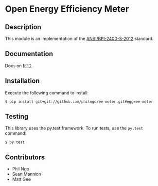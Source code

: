 Open Energy Efficiency Meter
============================

Description
-----------

This module is an implementation of the [ANSI/BPI-2400-S-2012](http://www.bpi.org/Web%20Download/BPI%20Standards/BPI-2400-S-2012_Standard_Practice_for_Standardized_Qualification_of_Whole-House%20Energy%20Savings_9-28-12_sg.pdf) standard.

Documentation
-------------

Docs on [RTD](http://eemeter.readthedocs.org/en/latest/).

Installation
------------

Execute the following command to install:

    $ pip install git+git://github.com/philngo/ee-meter.git#egg=ee-meter

Testing
-------

This library uses the py.test framework. To run tests, use the `py.test` command:

    $ py.test

Contributors
------------

+ Phil Ngo
+ Sean Mannion
+ Matt Gee

